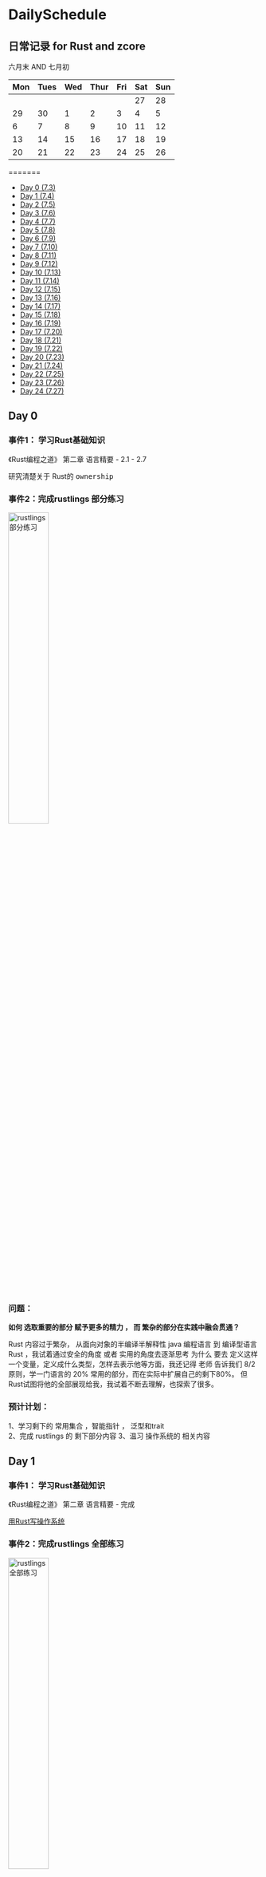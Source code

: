 # DailySchedule
## 日常记录 for Rust and zcore
六月末 AND 七月初

| Mon  | Tues | Wed  | Thur | Fri  | Sat  | Sun  |
| ---- | ---- | ---- | ---- | ---- | ---- | ---- |
|      |      |      |      |      | 27   | 28   |
| 29   | 30   | 1    | 2    | 3    | 4    | 5    |
| 6    | 7    | 8    | 9    | 10   | 11   | 12   |
| 13   | 14   | 15   | 16   | 17   | 18   | 19   |
| 20   | 21   | 22   | 23   | 24   | 25   | 26   |

=======

* [Day 0 (7.3)](#0)  
* [Day 1 (7.4)](#Day001)   
* [Day 2 (7.5)](#Day002)   
* [Day 3 (7.6)](#Day003)  
* [Day 4 (7.7)](#Day004)   
* [Day 5 (7.8)](#Day005)   
* [Day 6 (7.9)](#Day006)   
* [Day 7 (7.10)](#Day007)   
* [Day 8 (7.11)](#Day008)   
* [Day 9 (7.12)](#Day009)   
* [Day 10 (7.13)](#Day010)   
* [Day 11 (7.14)](#Day011)   
* [Day 12 (7.15)](#Day012)   
* [Day 13 (7.16)](#Day013)   
* [Day 14 (7.17)](#Day014)   
* [Day 15 (7.18)](#Day015)   
* [Day 16 (7.19)](#Day016)   
* [Day 17 (7.20)](#Day017)   
* [Day 18 (7.21)](#Day018)   
* [Day 19 (7.22)](#Day019)   
* [Day 20 (7.23)](#Day020)   
* [Day 21 (7.24)](#Day021)   
* [Day 22 (7.25)](#Day022)   
* [Day 23 (7.26)](#Day023)   
* [Day 24 (7.27)](#Day024)   
<span id="0"></span>
## Day 0

### 事件1： 学习Rust基础知识

《Rust编程之道》 第二章 语言精要 - 2.1 - 2.7

研究清楚关于 Rust的 <kbd> ownership</kbd>

### 事件2：完成rustlings 部分练习
<img src="https://github.com/dingiso/DailySchedule/blob/master/img/Day1.png?raw=true" alt="rustlings部分练习" width="40%" height="40%" />

### 问题：

**如何 选取重要的部分 赋予更多的精力 ， 而 繁杂的部分在实践中融会贯通？**

Rust 内容过于繁杂， 从面向对象的半编译半解释性 java 编程语言 到  编译型语言 Rust ，我试着通过安全的角度 或者 实用的角度去逐渐思考 为什么 要去 定义这样一个变量，定义成什么类型，怎样去表示他等方面，我还记得 老师 告诉我们 8/2 原则，学一门语言的 20% 常用的部分，而在实际中扩展自己的剩下80%。 但Rust试图将他的全部展现给我，我试着不断去理解，也探索了很多。

### 预计计划：  

1、学习剩下的 常用集合 ，智能指针 ， 泛型和trait  
2、完成 rustlings 的 剩下部分内容
3、温习 操作系统的 相关内容 

<span id="Day001"></span>

## Day 1

### 事件1： 学习Rust基础知识

《Rust编程之道》 第二章 语言精要 - 完成

[用Rust写操作系统](https://learningos.github.io/rcore_step_by_step_webdoc/#从零开始写-os)

### 事件2：完成rustlings 全部练习

<img src="https://github.com/dingiso/DailySchedule/blob/master/img/Day2.png?raw=true" alt="rustlings全部练习" width="40%" height="40%" />

### 问题：

**rust 教程中有哪些重点和操作系统需要用到的相关，需要学习的比较深入？**

### 预计计划：  

1、精通完善 模块 ，macro_rules! , 
2、利用 rust 完成 中长练习题
3、温习 操作系统的 相关内容、

<span id="Day002"></span>

## Day 2

### 事件1： 学习Rust基础知识

《Rust编程之道》 第三，四，五章  - 粗略看完

 Rust视频教程部分基础部分-看完-巩固复习

[Rust编程视频教程](https://www.bilibili.com/video/BV1xJ411B79h?from=search&seid=11648763424608637522)

### 事件2：对基础知识部分进行总结，形成xmind 文件

<img src="https://github.com/dingiso/DailySchedule/blob/master/img/Rust.png?raw=true" alt="rust总结" width="40%" height="40%" />

### 问题：

Rust 中 的 **Error E5020** 的相关问题

### 预计计划：  

1、细看剩下的章节 
2、利用 rust 完成 中长练习题
3、温习 操作系统的 相关内容

<span id="Day003"></span>

## Day3

### 事件1： 学习Rust基础知识

重点阅读《Rust编程之道》 第三、四、五章，理解类型系统和所有权；第九章，理解错误处理； 第十三章，理解Unsafe Rust）

 Rust视频教程部分基础部分-看完-巩固复习

[Rust编程视频教程](https://www.bilibili.com/video/BV1xJ411B79h?from=search&seid=11648763424608637522)

### 事件2：完成《Rust编程之道》第十章



### 解决问题：

Rust 中 的 全局变量，可变全局变量的声明

### 预计计划：  

1、细看剩下的章节 
2、利用 rust 完成 中长练习题
3、温习 操作系统的 相关内容

<span id="Day004"></span>
## Day4

### 事件1： 练习Rust

完成leetcode 5道练习题

### 事件2：读RISC-V 官方文档



### 解决问题：

Rust 中 linkedlist 等的数据结构

### 预计计划：  

1、进入RISC-v
2、利用 rust 完成 中长练习题
3、温习 操作系统的 相关内容

<span id="Day005"></span>

## Day5

今天有考试 ， 复习了一天 :blonde_woman:

<span id="Day006"></span>
## Day6

### 事件1： 读完 计算机组成原理 RISC-V 前两章

[读书笔记](https://github.com/dingiso/DailySchedule/blob/master/docs/%E8%AE%A1%E7%AE%97%E6%9C%BA%E7%BB%84%E6%88%90%E4%B8%8E%E8%AE%BE%E8%AE%A1RISC-V.md)

### 事件2： 看 浙大 的视频



### 解决问题：

Rust 中的 生命周期的内容

### 预计计划：  

1、继续研究RISC-v
2、利用 rust 完成 中长练习题
3、温习 操作系统的 相关内容

<span id="Day007"></span>

## Day7

### 事件1： 看RISC-V 特权级指令相关内容



### 事件2： 每日一题

[地下城游戏](https://leetcode-cn.com/problems/dungeon-game/solution/zhi-guan-jie-fa-by-dingiso/)
[源文件](https://github.com/dingiso/DailySchedule/blob/master/code/Leetcode-Exercize/174_%E5%9C%B0%E4%B8%8B%E5%9F%8E%E6%B8%B8%E6%88%8F.rs)

### 解决问题：

Rust 中的 

### 预计计划：  

1、继续研究RISC-v
2、温习 操作系统-物理内存管理 的 相关内容

<span id="Day008"></span>

## Day8

### 事件1： lab-0

1. 为了借用新的特性 nightly
2. std 依赖操作系统 `#![no_std]` 禁用
3. `panic_handler` 也在std库中，但是在运行过程中必须实现，所以我们自己写一个
4. 异常时是要通过堆栈反向**捕获异常**并**清理现场**的，暂时不需实现，所以panic直接终止
5. `main`函数并不能作为操作系统入口，所以我们用`_start` 函数代替，并利用 `extern "C"` 和 `# [no_mangle]` 来使得他成为入口函数
6. 通过改变链接器参数，使得程序编译成不依赖其他运行时环境的裸机目标
7. 对于一个OS内核，他的起始地址和普通程序不同，在高地址上，通过更改-链接脚本
8. 通过更改链接脚本使得，内核放在正确的地址上，并依次按顺序排放，`_start` 在先.
9. 内核运行还需要环境支持，所以我们用汇编重写`_start` ，分配启动栈，并跳转到内核入口
10. 将汇编代码内联到`main.rs`中，并更改内核入口为`rust_main`
11. 建立`Makefile` 保存编译运行参数，方便直接调用运行
12. OpenSBI 所提供的`SBI`调用参数 **0-8** ，为我们提供操作操作系统的基本功能
13. 输出功能利用`core`中的输出函数调用`SBI`的单字符输出，并利用`println`等宏进行封装
14. 完善 `panic` 和 `abort` 功能

### 事件2： 每日一题

[不同的二叉搜索树](https://leetcode-cn.com/problems/unique-binary-search-trees/solution/jie-ti-si-lu-by-dingiso/)
[源文件](https://github.com/dingiso/DailySchedule/blob/master/code/Leetcode-Exercize/96.%E4%B8%8D%E5%90%8C%E7%9A%84%E4%BA%8C%E5%8F%89%E6%90%9C%E7%B4%A2%E6%A0%91.rs)

### 解决问题：

Rust 中的 生命周期的内容

### 预计计划：  

1、继续研究RISC-v
2、温习 操作系统-虚拟存储 的 相关内容

<span id="Day009"></span>

## Day9

### 事件1： 总结一周的内容，参加研讨



### 事件2： 每日一题

[两个数组的交集](https://leetcode-cn.com/problems/intersection-of-two-arrays-ii/solution/zui-la-ji-dai-ma-mei-you-zhi-yi-by-dingiso/)
[源文件](https://github.com/dingiso/DailySchedule/blob/master/code/Leetcode-Exercize/350.%20%E4%B8%A4%E4%B8%AA%E6%95%B0%E7%BB%84%E7%9A%84%E4%BA%A4%E9%9B%86%20II.rs)

### 解决问题：

gdb 调试时， make debug 不成功， 修改debug 值 留下 -s -S 内容 ， 自行打开 gdb调试
### gdb常用命令总结
**list(简写 l)**  ： 查看源程序代码，默认显示10行，按回车键继续看余下的
**list 行号**：将显示当前文件以“行号”为中心的前后10行代码，如：list 12
**list 函数名**：将显示“函数名”所在函数的源代码，如：list main
**list ：不带参数**，将接着上一次 list 命令的，输出下边的内容。

**break(简写 b)** ：格式 b 行号，在某行设置断点；
**b fn1 if a＞b**：条件断点设置
**break func（break缩写为b）**：在函数func()的入口处设置断点，如：break cb_button
**delete n**：删除第n个断点
**disable n**：暂停第n个断点
**enable n**：开启第n个断点
**clear n**：清除第n行的断点
**delete breakpoints**：清除所有断点：

**info b （info breakpoints）** ：显示当前程序的断点设置情况
* Num： 断点编号
* Disp：断点执行一次之后是否有效 kep：有效 dis：无效
* Enb： 当前断点是否有效 y：有效 n：无效
* Address：内存地址
* What：位置

**run （简写 r）** ： 其作用是运行程序，当遇到断点后，程序会在断点处停止运行，等待用户输入下一步的命令。
**continue（简写 c)** ： 继续执行程序，直到下一个断点或者结束；
**next（简写 n )** ：单步执行程序，但是遇到函数时会直接跳过函数，不进入函数；
**step(简写 s)** ：单步执行程序，但是遇到函数会进入函数；
**until**：运行程序直到退出循环体；
**until+行号**： 运行至某行，不仅仅用来跳出循环；
**finish**： 运行程序到当前函数完成返回，并打印函数返回时的堆栈地址和返回值及参数值等信息；
**call 函数(参数)** ：调用程序中可见的函数，并传递“参数”，如：call gdb_test(55)；
**quit：（简记为 q） ** ：退出gdb；

**print、whatis** + 变量名 ： 查看变量


### 预计计划：  

1、lab-1
2、总结 lab-0 的代码，形成体系

<span id="Day010"></span>

## Day10

### 事件1： lab-1

1. 中断处理首先要保存上下文(即寄存器)在栈中,并在中断后恢复,分为两部分: 
   * context :通用32个寄存器,保存触发中断的指令地址`sepc`和系统状态的`sstatus`
   * 单列 :保存中断主要信息和原因的 `scause` 和 `stval`,因为后面需要使用所以单独
2. 利用汇编将寄存器的值存储在栈中,注意栈寄存器`sp`就是`x2`,所以需要空出他
3. 利用 `STIE` 位开启时钟中断,利用 `sstatus` 的 `SIE` 位,允许内核态被中断打断
4. 通过`sbi_call` 可以预约下一次的时钟中断,`time`参数就是中断时间
5. 总结 时钟中断的调用过程

### 事件2： 每日一题

[正则表达式匹配](https://leetcode-cn.com/problems/regular-expression-matching) 

### 解决问题：

回看  risc -v 的寄存器 架构 ，与 MSU 三种模式

### 预计计划：  

1、总结 lab-1 的内容
2、温习 操作系统-中断 的 相关内容

<span id="Day011"></span>

## Day11

### 事件1： lab-1

完成实验题

<image src="" alt="" />

### 事件2： 每日一题

[判断二分图](https://github.com/dingiso/DailySchedule/blob/master/code/Leetcode-Exercize/785.%E5%88%A4%E6%96%AD%E4%BA%8C%E5%88%86%E5%9B%BE.rs) 

### 解决问题：

sbi 中的中断的情况及其作用

### 预计计划：  

1、总结 lab-1 的内容
2、温习 操作系统-中断 的 相关内容

<span id="Day012"></span>

## Day12 ,13,14

17 号考科三， 备战科三 + 一门考试

<span id="Day013"></span>

<span id="Day014"></span>

<span id="Day015"></span>

## Day15

### 事件1： lab-2 动态内存分配

1. 对于动态内存分配，我们需要实例一个`堆`对象，而这个对象必须具有以下特征

   * 实现 `Trait GlobalAlloc` 的分配功能
     * 实现 `alloc` 和 `dealloc` 函数  ， 要求分配连续`size`大小，满足`align`对齐
   * 使用语义项`#[global_allocator]`进行标记

   编译器便会自动使用我们提供的内存分配函数

2. 先开辟一个`u8`数组，将首地址和长度付给我们定义好的堆对象即可

3. 探寻内核使用的结尾地址，`linker.ld` 说明了结尾地址为 `kernel_end` 我们将此函数实现，并将他的地址 作为 `usize` 输出皆可。

<image src="" alt="" />

### 事件2： 每日一题

[97. 交错字符串](https://github.com/dingiso/DailySchedule/blob/master/code/Leetcode-Exercize/97.%E4%BA%A4%E9%94%99%E5%AD%97%E7%AC%A6%E4%B8%B2.rs)

### 解决问题：

回看  risc -v 的寄存器 架构 ，与 MSU 三种模式

### 预计计划：  

1、总结 lab-1 的内容
2、温习 操作系统-中断 的 相关内容

<span id="Day016"></span>

## Day16

### 事件1： 参加 每周一次的研讨会

参加组织的会议，了解到了很多相关的内容，着重的

### 事件2： 每日一题

[312.戳气球](https://github.com/dingiso/DailySchedule/blob/master/code/Leetcode-Exercize/312.%E6%88%B3%E6%B0%94%E7%90%83.rs)

### 事件3： 完成lab2

实现了内存的动态分配

<img src="https://github.com/dingiso/DailySchedule/blob/master/img/Day17-1.png?raw=true" alt="内存的动态分配" width="40%" height="40%" />

探测了内核的结尾地址

<img src="https://github.com/dingiso/DailySchedule/blob/master/img/Day17-2.png?raw=true" alt="探测了内核的结尾地址" width="40%" height="40%" />

### 总结：  

#### 物理页的管理与分配

1. 页首地址满足 4kB 的倍数 ，页号 x4096 = 页首地址

2. 分配的地址不存在堆或栈中，我们利用`FrameTracker`封装，实现类似于`Box` 的智能指针的相关特性，相当于我们对**页**实现了以下操作：

   * 封装了 `&'static mut` 类型的引用
   * 提供了 `Drop` 函数，存在生命周期，超出后自动析构
   * 需要引用计数则外面封装 [`Arc`](alloc::sync::Arc) 

3. 针对所有的物理页，我们实现了一个物理页分配器封装对页的操作

   ```rust
    pub static ref FRAME_ALLOCATOR: Mutex<FrameAllocator<AllocatorImpl>> = Mutex::new(FrameAllocator::new(Range::from(PhysicalPageNumber::ceil(PhysicalAddress::from(*KERNEL_END_ADDRESS))..PhysicalPageNumber::floor(MEMORY_END_ADDRESS),)));
   ```

   **`Mutex<FrameAllocator<AllocatorImpl>>`** 

   * `Mutex`对分配器加锁防止多个线程访问，

   * `FrameAllocator` 为主要分配器，

   * `AllocatorImpl` 为分配器算法。

   `PhysicalPageNumber::ceil(PhysicalAddress::from(*KERNEL_END_ADDRESS))..PhysicalPageNumber::floor(MEMORY_END_ADDRESS)`

   分配器分配的内存范围从 `kerne_end` 结束（上取整）开始到 我们可访问内存的最后的（下取整）

4. 分配器算法利用的是实际物理页和起始地址的偏移量

<span id="Day017"></span>

## Day17

### 事件1： 钻研lab-3的内容

### 基础内容 - 关于页表

### 首先： 为什么要用到虚拟地址？

简单理解，这是为了方便程序编写者的一种方法。比如我的程序想要运行在这个操作系统上， 我希望不需要考虑操作系统的实际内存情况，难道我还要看一下操作系统的代码，或翻一下手册么？ ， 我希望我的程序用的就是从 `0x1` 开始的连续地址，那么这个 `0x1` 就是虚拟地址。

### 页表：

但是在操作系统中，实际运行时是需要使用实际物理地址的，那么我们如何推算物理地址呢，我们可以将这种（虚拟地址-物理地址）看作一种函数（映射）关系
`f (虚拟地址）= 物理地址` 在存储时 就有了两种储存的方法，

1. 第一种 我们将这个 `f` 函数（简单理解是个线性的）关系储存下来 - 也就是 最开始[修改内核](https://rcore-os.github.io/rCore-Tutorial-deploy/docs/lab-3/guide/part-2.html) 中使用的方法， 只需要统一加一个 偏移量即可。
2. 第二种 我们将每一个 （虚拟地址-物理地址） 也就 (x,y) 按对存储起来，通过查找 虚拟地址，便能获得相应的物理地址。

第二种方法便是我们所说的页表 ， 他是一（多）张，存储这种关系的表，通过查表便能完成 查找物理地址的任务。

> 而且，虚拟地址也是对物理的地址的一种封装方法，可以实现内核对物理地址的权限管理，也就是我们在页表项的标志位，假设我不希望系统内核所在的地址被其他人写入其他内容，我只需要在页表项上

### 多级页表：

这种方法主要是为了节省内存，同时可以方便我们不用跨物理页去查询这张表。那么他为什么可以节省内存呢？
**举个小栗子：** 内核代码在虚拟地址里 是 `0xffffffff80200000` ， 在实际物理地址是 `0x80200000` ， 在普通页表中我要这么存储， `(0xffffffff80200000,0x80200000,flag)` 这样的。同样在表示内核以 0xffffffff 开头的虚拟地址还有很多，这样会无形中增加很多的空间开销，但我们知道不断存储 `0xffffffff` 是冗余的。所以我们利用分级的方法，可以把页表变成下面的形式（理解方法）：

- 二级页表 `（0xffffffff（虚拟地址的高位），存储下面一级页表的物理页号（首地址） ）`
- 一级页表 `（0x80200000（低位），0x80200000（物理地址））`
  通过二级页表查找到一级页表的存储位置，再通过低位找到对应的物理地址。

**那么**我们实际上对于所有 以开头 `0xffffffff` 开头的虚拟地址，二级页表中永远只有一个页表项，这就节省了原来每次都要把他写上的空间。



### 事件2： 每日一题

[167. 两数之和 II - 输入有序数组](https://github.com/dingiso/DailySchedule/blob/master/code/Leetcode-Exercize/167.%E4%B8%A4%E6%95%B0%E4%B9%8B%E5%92%8C.rs)

### 事件3：

### 预计计划：  

1、继续 lab-3 的进程
2、lab-3 实验

<span id="Day018"></span>

## Day18

### 事件1： 完成lab-3

1. 更改 linker.ld 的数据存放起址改为虚拟地址，并在各字段加入对齐，使得一个虚拟页不会有两个段。目的是为了可以对每一个段赋予不同的属性

2. entry.asm 中利用  下面代码使得 CPU模式 变为 Sv39

   ```assembly
   # 8 << 60 是 satp 中使用 Sv39 模式的记号
       li t1, (8 << 60)
       or t0, t0, t1
       # 写入 satp 并更新 TLB
       csrw satp, t0
   ```

   

3. 给出内核使用线性映射的偏移量 并 在 entry.asm 中 建立一个boot_page_table 作为初始页表，

   * 第一个映射是 0x8000_0000 -> 0x8000_0000 VPN3 是 10B 所以放在第三位
   * 第二个映射是 0xffff_ffff_8000_0000 -> 0x8000_0000 VPN3 是 111111110B 所以放在 510位
   * 保存第一个映射是违反规则的，但是为了执行 这个asm内的代码，所以要存在这个映射。

4. 将虚拟地址 分为 `0..9 的VPN1` `9..18的VPN2` `18..27的VPN3`

5. **页表项  ：PageTableEntry = 标志位+页号**   |对 物理页号进行封装

6. **页表 ：PageTable** |装满一个物理页的页表项数组

7. **页表智能指针：PageTableTracker** 因为页表太大了，所以利用上文提供的工具 `FrameTracker` ，将这个页表当成一个物理页看待，利用“智能指针”对其进行操作。

8. **内存段：Segment** |在很多情况下虚拟页的单位量级太小了，我们对内存的管理可能一次涉及很多页，为了简化操作，我们将很多虚拟页统一封装为一个`Segment`，它具有以下属性

   * 两种简单的映射类型 ： 线性映射 和 每一帧都有映射
   * 映射到的一块连续的虚拟地址
   * 统一的权限标识

9. **实际应用的映射关系：Mapping** | 完成了基础的结构定义，那么我们该实际的对每个线程的映射关系进行封装并完成实际的操作和结构了：

   * 保存了 页表向量 ， 根页表物理页号， 映射信息
   * `find_entry()` 实现 给定虚拟页号查找物理页号
   * `map()` 实现了实际数据（未写入页中）的写入并构建映射
     * 线性则利用 我们`address.rs` 中规定的方式直接转换
     * `Framed` 则 分割数据 ， 更新页表，写入物理页， 将映射关系写入映射
   * `activate()` 实现了将页表起使地址写入`satp` ，使用`Sv39`模式并 刷新`TLB`

10. **实现内核的重映射 ：MemorySet** ： 利用我们工作替代原来的蛮夷，

### 事件2： 每日一题

[95. 不同的二叉搜索树 II](https://github.com/dingiso/DailySchedule/blob/master/code/Leetcode-Exercize/95.%E4%B8%8D%E5%90%8C%E7%9A%84%E4%BA%8C%E5%8F%89%E6%90%9C%E7%B4%A2%E6%A0%912.rs)

### 事件3： 小的提议记录

lab-1 程序运行状态 Context 推荐加入源文件的注释 , 并去掉 `Scause` 的use

> 发生中断时，保存的寄存器
>
> 包括所有通用寄存器，以及：
>
> - `sstatus`：各种状态位
>
> - `sepc`：产生中断的地址
>
> ### `#[repr(C)]` 属性
>
> 要求 struct 按照 C 语言的规则进行内存分布，否则 Rust 可能按照其他规则进行内存排布



### 预计计划：  

1、开始进行 lab-4
2、加油！！

<span id="Day019"></span>

## Day19

### 事件1： 钻研lab-4

1. **线程：Thread** | 线程是我们关注的实际**执行代码的单位**，教程的定义包括

   * 线程 ID  - 唯一标识线程的身份

   * 线程的栈 - 线程占有一段的虚拟空间来进行利用

   * 所属的进程

   * 代表自身情况的可变变量（`Mutex`）- 包括 运行上下文，是否休眠，结束等属性 ， 

     > 利用 `Mutex` 来包装使得 `Arc<Thread>` 保存的线程中的这些值可以被我们使用。

2. **进程： Process** | 资源调度的基本单位，只需要保存自身属性和 线程共享页表，内存空间即可

   * 属于 用户态 还是 内核态
   * 共用的 一块 内存空间，页表

3. **线程管理器：Processor** | 存放和管理所有的线程，主要包括：

   * 正在执行的线程
   * 调度器 对线程实现调度，包括线程的添加，移除，进行下一个
   * 休眠线程-处于等待状态的一些线程

   实现全局的，由`Lock`封装的管理器，我们利用`Mutex`和 `关闭时钟中断`  保证他一直在线

4. 通过设置`Context`进行一个小的实验，进行验证并执行

   * `mv sp a0`  ,  通过 `__restore` 传入一个参数-即我们精心涉及的`Context`
   * 原来我们是在实验中为了验证中断而开启了中断，现在我们将其放在了线程开始时

5. **中断处理** ： |   线程切换实际为时钟中断的过程，我们需要在中断处理时完成切换

   * 定义的管理器`PROCESSOR`完成当前线程的 上下文 的保存
   * 管理器为我们分配下一个应该调用的进程，并将他的上下文返回 通过 `__restore` 转换
     *  如果没有下一个线程，则启动休眠线程，都没有则退出

6. **线程的结束：**| 通过设置 `ra` 时线程顺利结束 

   * 原来线程结束触发`Exception::InstructionPageFault`  ，跳转 `0x0`
   * 通过触发中断，通知操作系统进行释放，`ecall` 调用 `ebreak`
   * 将中断包装在结束函数中，标记线程结束，并设置线程结束的 `ra`

7. **内核栈：** | 但发生中断时，会切换到内核态，原来用于处理中断的`sp`指针需要一个内核栈，专门用于在内核态执行函数 - 防止线程的崩溃导致操作系统的崩溃

   * 只需要一个内核栈，因为只有中断时使用内核栈，而不会有两个线程同时中断

   * 内核栈的地址不能放在通用寄存器中，而`sscratch`只有内核态能访问，比较合适

   * 实际的做法: 定义`kernel_stack`分配空间，`interrupt.asm`中对`sscratch`操作

     * 为内核栈分配一段空间
     * 运行线程时，将内核栈指针保存在`sscratch`寄存器中
     * 中断时，则从将 `Context` 压入 `sscratch` 指向的栈中（`Context` 的地址为 `sscratch - size_of::<Context>()`），同时用新的栈地址来替换 `sp`（此时 `sp` 也会被复制到 `a0` 作为 `handle_interrupt` 的参数）
     * 从中断中返回时（`__restore` 时），`a0` 应指向**被压在内核栈中的 `Context`**。此时出栈 `Context` 并且将栈顶保存到 `sscratch` 中

      运行时如何 将内核栈指针保存在`sscratch`中?

### 事件2： 每日一题

[剑指 Offer 11. 旋转数组的最小数字](https://github.com/dingiso/DailySchedule/blob/master/code/Leetcode-Exercize/%E5%89%91%E6%8C%87offer11.%E6%97%8B%E8%BD%AC%E6%95%B0%E7%BB%84%E7%9A%84%E6%9C%80%E5%B0%8F%E6%95%B0%E5%AD%97.rs)

### 事件3： 待定

### 预计计划：  

1、继续 lab-4 的进程
2、lab-4 实验

<span id="Day020"></span>

## Day20

### 事件1： lab-4 的图片形式总结

### 事件2： 每日一题

[64. 最小路径和](https://github.com/dingiso/DailySchedule/blob/master/code/Leetcode-Exercize/64.%E6%9C%80%E5%B0%8F%E8%B7%AF%E5%BE%84%E5%92%8C.rs)

### 事件3： lab-4 实验题

1. 原理：线程切换之中，页表是何时切换的？页表的切换会不会影响程序 / 操作系统的运行？为什么？

   1）线程结束时，ra 结束函数触发时钟中断，中断处理函数调用 `prepare_next_thread()` , 在实际调用 `next_thread.prepare()`  最后通过 `activate()` 激活页表，进行页表的切换

   2）不会影响运行，页表切换发生在中断期间，操作系统运行中，我们设立了内核栈，中断期间调用的，一直存在。

2. 设计：如果不使用 `sscratch` 提供内核栈，而是像原来一样，遇到中断就直接将上下文压栈，请举出（思路即可，无需代码）：

   - 一种情况不会出现问题    - 不操作 sp 
   - 一种情况导致异常无法处理（指无法进入 `handle_interrupt`）- 不保存 sp 寄存器
   - 一种情况导致产生嵌套异常（指第二个异常能够进行到调用 `handle_interrupt`，不考虑后续执行情况） - 运行两个线程。在两个线程切换的时候，会需要切换页表。但是此时操作系统运行在前一个线程的栈上，一旦切换，再访问栈就会导致缺页，因为每个线程的栈只在自己的页表中
   - 一种情况导致一个用户进程（先不考虑是怎么来的）可以将自己变为内核进程，或以内核态执行自己的代码 -  通过 改变 sp 的存储位置， 使得用户进程有能力访问并修改到

3. 实验：当键盘按下 Ctrl + C 时，操作系统应该能够捕捉到中断。实现操作系统捕获该信号并结束当前运行的线程（你可能需要阅读一点在实验指导中没有提到的代码）

   [handler.rs](https://github.com/dingiso/DailySchedule/blob/master/code/实验四/handler.rs)

    通过开启外部中断的方法， 借助 sbi 调用函数，捕捉键盘导致的外部中断，先在  中断处理时打印 ctrl+c 的 sbi 调用返回值，为3 ，判断其为 3 则 `kill_current_thread`

### 预计计划：  

1、开始 lab-5

<span id="Day021"></span>

## Day21

### 事件1： 钻研lab-5

1. 不能一直运行内核 ，我们要实现把读取存储设备的数据，**OpenSBI** 进行扫描并设备通过**MMIO**映射到物理内存的一块了，我们只需要在rust_main 中添加参数，OpenSBI 就会告诉我们映射的地址

   * `_hart_id`:  0,

     `dtb_pa`:  PhysicalAddress(0x82200000)

2. 通过调用 rcore 中的 属性解析`device_tree`库，我们得到的便是一个 建好的树  - **设备树**

   * 通过 递归 从根节点进行递归 ，发现支持 `"virtio,mmio"` ， 就可以加载他的驱动
   * 初始化设备 时需要进行验证`Magic Number` ， 确定其为设备树

3. 进一步对节点进行判断， 只读取其中的 `Block` 块设备

   * 粒度 为 整**块**，以块为单位读写，（类比硬盘）

4. 实现为 `DMA` 分配物理页的定义和操作 包括 **物理地址-虚拟地址的转换**， **分配和去配操作**

5. 抽象设备 驱动的接口 ，简单的三种方法 ：

   * 读取设备信息
   * 块设备接口
     * 读取某个块 到 buffer 中， 实现对数据的读取
     * 将 buffer 的数据 写入 某个块， 实现写数据

6. 对块设备的抽象，基本为实现上述 的 三个接口。

7. 文件系统 利用 rcore-fs 通过查找全部设备驱动中的第一个存储设备作为根目录。

8. 同时调用`BlockCache::new()` 使得设备在内存中具有`cache`

9. 最后 通过 调用 以实现的接口中的 `ls` 进行 文件名的输出

### 事件2： 每日一题

[1025. 除数博弈](https://leetcode-cn.com/problems/divisor-game/)

### 事件3：  实验4 的fork函数的编写

有点失败，伤心  :cry:

### 预计计划：  

1、继续 lab-6

<span id="Day022"></span>

## Day22

### 事件1： 钻研lab-6

1. 建立 `user` crate，作为用户程序的放置位置 - 并为其去除依赖

2. 通过 `rcore-fs-fuse` 将我们的用户程序编译打包为 **ELF** 文件-转换为 **QCOW_FILE** 格式

3. 利用 `xmas_elf` 解析器将 ELF 文件读到内存中，解析字段，建立**内核映射**（能中断）

4. 修改`Mapping::map` 函数 ， 增加 `init_data`参数为初始化数据
   * 动态分配内存 - 分配的不一定连续 - 利用**帧分**配的方式
   * 考虑 如果最后剩下的数据不满足一页的情况
   * 加载到内存时， 对 `.bss` 段进行初始化

5. 利用汇编参数的传递，实现系统调用，从相应的寄存器中取出调用代号和参数，根据调用代号，进入不同的处理流程，得到处理结果

   * 回数值并继续执行：
     * 返回值存放在 `x10` 寄存器，`sepc += 4`，继续此 `context` 的执行

   * 程序进入等待
     * 同样需要更新 `x10` 和 `sepc`，但是需要将当前线程标记为等待，切换其他线程来执行

   * 程序终止
     * 不需要考虑系统调用的返回，直接删除线程

6. 编写文件的输入输出流 `stdin` `stdout`
7. 实现条件变量，替代原来的阻塞式，增加处理器利用率，增强交互性

### 事件2： 每日一题

[410. 分割数组的最大值](https://leetcode-cn.com/problems/split-array-largest-sum/)

### 预计计划：  

1、进行总结

<span id="Day023"></span>

## Day23

### 事件1： 对rCore 的第一阶段进行总结

### 事件2： 每日一题

[329. 矩阵中的最长递增路径](https://github.com/dingiso/DailySchedule/blob/master/code/Leetcode-Exercize/329.%E7%9F%A9%E9%98%B5%E4%B8%AD%E6%9C%80%E9%95%BF%E7%9A%84%E8%B7%AF%E5%BE%84.rs)

### 预计计划：  

1、继续 lab-2 的进程
2、

<span id="Day024"></span>

## Day24

### 事件1： 整理rCore 学习过程中的文档

[所有涉及的文档](https://github.com/dingiso/DailySchedule/tree/master/docs)

### 事件2： 每日一题

[392.判断子序列](https://github.com/dingiso/DailySchedule/blob/master/code/Leetcode-Exercize/392.%E5%88%A4%E6%96%AD%E5%AD%90%E5%BA%8F%E5%88%97.rs)

#### 事件3： 看lab-6 实验
继续进行lab-6 的实验题 冲冲冲！！！

#### 尾声

希望接下能进入第二阶段的实习吧。

<span id="Day025"></span>
## Day25

### 事件1： 每日一题
[104. 二叉树的最大深度](https://github.com/dingiso/DailySchedule/blob/master/code/Leetcode-Exercize/104.%E4%BA%8C%E5%8F%89%E6%A0%91%E7%9A%84%E6%9C%80%E5%A4%A7%E6%B7%B1%E5%BA%A6.rs)
<span id="Day026"></span>

















### 计划和总结

### 速度 （有点粗糙） 但是 快速迭代

### VMO


主要的类型 ： 

* VMObjectPaged : 主要的VMO ， 掌控一组物理页面
  * 父节点
  * 掌控的物理页面
  * 映射关系
  * 标志位  **高速缓存策略**  **pin_count** 等

* VMObjectPhysical ：代表一段连续物理内存

* VMObjectSlice : 物理内存切片

树状结构 ：

* 利用 父节点的 偏移量 和 页面限制来实现

<img src="https://github.com/dingiso/DailySchedule/blob/master/img/VMObject.png?raw=true" alt="VMObject图片介绍"  />



## 目标


### 单元测试

完善 `VMO` 部分的 **单元测试**

### 简化

对树结构的 简化

包括 曾经， **copy_on_write**  利用 一位标志位实现，并调整可读写为，实现不可写，最终在 pagefault的时候在进行 **copy**

**到**

直接 **copy**


### Debug

shell 部分 可能有一些 VMO 部分的bug需要，在`zCore` 整体了解后，de这部分的bug


### 建议
总觉得 Tutorial 对于 学生的理解有点生涩
我的计划是按照学长的计划
* PPT 或 视频**报告** 
* 基础知识的介绍
* 代码 和 测试的编写
* 总结


## 时间计划
**8.15-30** 期末考试，希望作为时间分配，逐渐慢慢推进

**9.1 号之后** 我的目标仍然还是希望继续进行 zCore-Tutorial 可能就是设计 zCore-Tutorial 实验，争取开肝 **zCore-Tutorial v2** 

## 可能遇到的问题

* `debug` 过程中可能遇到不可知的难度
* `Tutorial` 编写过程中，希望能 以个人为单位，自己完成zCore 整体的复现，可能会遇到问题
* 等等
